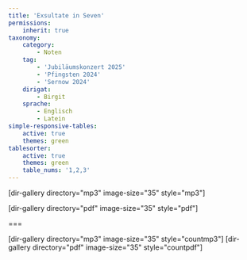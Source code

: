 ```yaml
---
title: 'Exsultate in Seven'
permissions:
    inherit: true
taxonomy:
    category:
        - Noten
    tag:
        - 'Jubiläumskonzert 2025'
        - 'Pfingsten 2024'
        - 'Sernow 2024'
    dirigat:
        - Birgit
    sprache:
        - Englisch
        - Latein
simple-responsive-tables:
    active: true
    themes: green
tablesorter:
    active: true
    themes: green
    table_nums: '1,2,3'
---
```


[dir-gallery directory="mp3" image-size="35" style="mp3"]

[dir-gallery directory="pdf" image-size="35" style="pdf"]

===

[dir-gallery directory="mp3" image-size="35" style="countmp3"]
[dir-gallery directory="pdf" image-size="35" style="countpdf"]